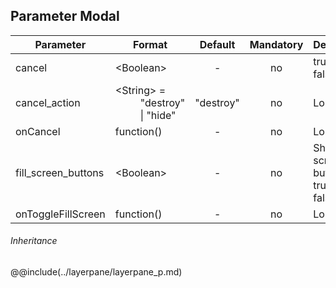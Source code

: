 ## Parameter Modal

|	Parameter			|			Format			|	Default					|	Mandatory	|	Description				| 
|		---				|			---				|	:---:					|	:---:		|		---					|
|	cancel	|	<dt>&lt;Boolean&gt;	|	-	|	no	|	<dt>true<dd><dt>false<dd>	|
|	cancel_action	|	<dt>&lt;String&gt; = <dd>"destroy" &#124; "hide"	|	"destroy"	|	no	|	Lorem	|
|	onCancel	|	<dt>function()	|	-	|	no	|	Lorem	|
|	fill_screen_buttons	|	<dt>&lt;Boolean&gt;	|	-	|	no	|	Show a fill screen button<dt>true<dd><dt>false<dd>	|
|	onToggleFillScreen	|	<dt>function()	|	-	|	no	|	Lorem	|

###### Inheritance
@@include(../layerpane/layerpane_p.md)
